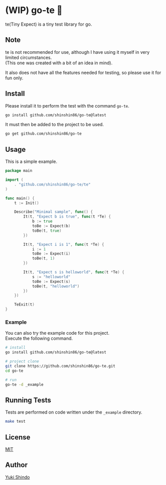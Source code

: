 # (WIP) go-te 💨
te(Tiny Expect) is a tiny test library for go.

## Note
te is not recommended for use, although I have using it myself in very limited circumstances.  
(This one was created with a bit of an idea in mind).

It also does not have all the features needed for testing, so please use it for fun only.

## Install
Please install it to perform the test with the command `go-te`.

```sh
go install github.com/shinshin86/go-te@latest
```

It must then be added to the project to be used.

```sh
go get github.com/shinshin86/go-te
```


## Usage

This is a simple example.

```go
package main

import (
	. "github.com/shinshin86/go-te/te"
)

func main() {
	t := Init()

	Describe("Minimal sample", func() {
		It(t, "Expect b is true", func(t *Te) {
			b := true
			toBe := Expect(b)
			toBe(t, true)
		})

		It(t, "Expect i is 1", func(t *Te) {
			i := 1
			toBe := Expect(i)
			toBe(t, 1)
		})

		It(t, "Expect s is helloworld", func(t *Te) {
			s := "helloworld"
			toBe := Expect(s)
			toBe(t, "helloworld")
		})
	})

	TeExit(t)
}
```

### Example

You can also try the example code for this project.  
Execute the following command.

```sh
# install
go install github.com/shinshin86/go-te@latest

# project clone
git clone https://github.com/shinshin86/go-te.git
cd go-te

# run
go-te -d _example
```

## Running Tests
Tests are performed on code written under the `_example` directory.

```sh
make test
```

## License
[MIT](https://github.com/shinshin86/go-te/blob/main/LICENSE)

## Author
[Yuki Shindo](https://shinshin86.com/en)